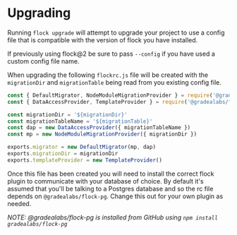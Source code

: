 # Upgrading

Running `flock upgrade` will attempt to upgrade your project to use a config
file that is compatible with the version of flock you have installed.

If previously using flock@2 be sure to pass `--config` if you have used a custom
config file name.

When upgrading the following `flockrc.js` file will be created with the
`migrationDir` and `migrationTable` being read from you existing config file.

```js
const { DefaultMigrator, NodeModuleMigrationProvider } = require('@gradealabs/flock')
const { DataAccessProvider, TemplateProvider } = require('@gradealabs/flock-pg')

const migrationDir = '${migrationDir}'
const migrationTableName = '${migrationTable}'
const dap = new DataAccessProvider({ migrationTableName })
const mp = new NodeModuleMigrationProvider({ migrationDir })

exports.migrator = new DefaultMigrator(mp, dap)
exports.migrationDir = migrationDir
exports.templateProvider = new TemplateProvider()

```

Once this file has been created you will need to install the correct flock
plugin to communicate with your database of choice. By default it's assumed
that you'll be talking to a Postgres database and so the rc file depends on
`@gradealabs/flock-pg`. Change this out for your own plugin as needed.

*NOTE: @gradealabs/flock-pg is installed from GitHub using `npm install gradealabs/flock-pg`*